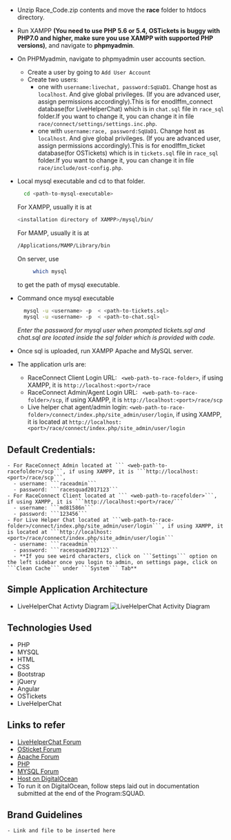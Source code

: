 - Unzip Race_Code.zip contents and move the **race** folder to htdocs directory.
- Run XAMPP **(You need to use PHP 5.6 or 5.4, OSTickets is buggy with PHP7.0 and higher, make sure you use XAMPP with supported PHP versions)**, and navigate to **phpmyadmin**.
- On PHPMyadmin, navigate to phpmyadmin user accounts section.
  - Create a user by going to ``` Add User Account ```
  - Create two users:
      - one with ``` username:livechat, password:SqUaD1 ```. Change host as ```localhost```. And give global privileges. (If you are advanced user, assign permissions accordingly).This is for enodlffm_connect database(for LiveHelperChat) which is in ```chat.sql``` file in ```race_sql``` folder.If you want to change it, you can change it in file ```race/connect/settings/settings.inc.php```.
      - one with ``` username:race, password:SqUaD1 ```. Change host as ```localhost```. And give global privileges. (If you are advanced user, assign permissions accordingly).This is for enodlffm_ticket database(for OSTickets) which is in ```tickets.sql``` file in ```race_sql``` folder.If you want to change it, you can change it in file ```race/include/ost-config.php```.
- Local mysql executable and cd to that folder.
  ```sh
    cd <path-to-mysql-executable>
  ```

  For XAMPP, usually it is at
  ```sh
  <installation directory of XAMPP>/mysql/bin/
  ```
  For MAMP, usually it is at
  ```sh
  /Applications/MAMP/Library/bin
  ```
  On server,  use
  ```sh
       which mysql
  ```
  to get the path of mysql executable.

- Command once mysql executable
  ```sh
    mysql -u <username> -p  < <path-to-tickets.sql>
    mysql -u <username> -p  < <path-to-chat.sql>
  ```
  *Enter the password for mysql user when prompted*
  *tickets.sql and chat.sql are located inside the sql folder which is provided with code.*
- Once sql is uploaded, run XAMPP Apache and MySQL server.
- The application urls are:
  - RaceConnect Client Login URL: ``` <web-path-to-race-folder>```, if using XAMPP, it is ```http://localhost:<port>/race```
  - RaceConnect Admin/Agent Login URL: ``` <web-path-to-race-folder>/scp```, if using XAMPP, it is ```http://localhost:<port>/race/scp```
  - Live helper chat agent/admin login: ```<web-path-to-race-folder>/connect/index.php/site_admin/user/login```, if using XAMPP, it is located at ```http://localhost:<port>/race/connect/index.php/site_admin/user/login```


## Default Credentials:
    - For RaceConnect Admin located at ``` <web-path-to-racefolder>/scp```, if using XAMPP, it is ```http://localhost:<port>/race/scp```,
      - username: ```raceadmin```
      - password: ```racesquad2017123```
    - For RaceConnect Client located at ``` <web-path-to-racefolder>```, if using XAMPP, it is ```http://localhost:<port>/race/```
      - username: ```md81586n```
      - password: ```123456```
    - For Live Helper Chat located at ```web-path-to-race-folder>/connect/index.php/site_admin/user/login```, if using XAMPP, it is located at ```http://localhost:<port>/race/connect/index.php/site_admin/user/login```
      - username: ```raceadmin```
      - password: ```racesquad2017123```
      - **If you see weird characters, click on ```Settings``` option on the left sidebar once you login to admin, on settings page, click on  ```Clean Cache``` under ```System``` Tab**


## Simple Application Architecture

  - LiveHelperChat Activty Diagram
    ![LiveHelperChat Activity Diagram](https://livehelperchat.com/var/media/images/lhc%281%29.png)

## Technologies Used

  - PHP
  - MYSQL
  - HTML
  - CSS  
  - Bootstrap  
  - jQuery
  - Angular
  - OSTickets
  - LiveHelperChat

## Links to refer
  - [LiveHelperChat Forum](https://forum.livehelperchat.com/)
  - [OSticket Forum](http://osticket.com/forum/)
  - [Apache Forum](https://www.apache.org/foundation/getinvolved.html)
  - [PHP](http://php.net/get-involved.php)
  - [MYSQL Forum](https://forums.mysql.com/)
  - [Host on DigitalOcean](https://www.digitalocean.com/community/)
  - To run it on DigitalOcean, follow steps laid out in documentation submitted at the end of the Program:SQUAD.

## Brand Guidelines
    - Link and file to be inserted here
